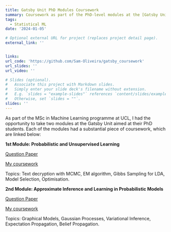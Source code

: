 ```yaml
---
title: Gatsby Unit PhD Modules Coursework
summary: Coursework as part of the PhD-level modules at the [Gatsby Unit](https://www.ucl.ac.uk/gatsby).
tags:
  - Statistical ML
date: '2024-01-05'

# Optional external URL for project (replaces project detail page).
external_link: ''


links:
url_code: 'https://github.com/Sam-Oliveira/gatsby_coursework'
url_slides: ''
url_video: ''

# Slides (optional).
#   Associate this project with Markdown slides.
#   Simply enter your slide deck's filename without extension.
#   E.g. `slides = "example-slides"` references `content/slides/example-slides.md`.
#   Otherwise, set `slides = ""`.
slides: ''
---
```


As part of the MSc in Machine Learning programme at UCL, I had the opportunity to take two modules at the Gatsby Unit aimed at their PhD students. Each of the modules had a substantial piece of coursework, which are linked below:

**1st Module: Probabilistic and Unsupervised Learning**

[Question Paper](https://drive.google.com/file/d/1dgVLjtE_3-_wsRo0h3i4_2yMZuMWkCmD/view?usp=sharing)

[My coursework](https://drive.google.com/file/d/1bIlHcsZ58J_u_cgImLloUsHEABlFfeJs/view?usp=sharing)

Topics: Text decryption with MCMC, EM algorithm, Gibbs Sampling for LDA, Model Selection, Optimisation.

**2nd Module: Approximate Inference and Learning in Probabilistic Models**

[Question Paper](https://drive.google.com/file/d/1Vn6mFOAoh3lQry3aSKEym3OgKawDi6E4/view?usp=sharing)

[My coursework](https://drive.google.com/file/d/1jpn9-KD50_1k0qbbm5GDUrZVaSL3pMuO/view?usp=sharing)

Topics: Graphical Models, Gaussian Processes, Variational Inference, Expectation Propagation, Belief Propagation.